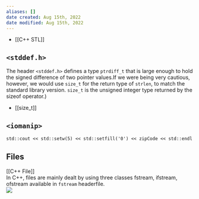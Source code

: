 ```yaml
---
aliases: []
date created: Aug 15th, 2022
date modified: Aug 15th, 2022
---
```

- [[C++ STL]]
## `<stddef.h>`
The header `<stddef.h>` defines a type `ptrdiff_t` that is large enough to hold the signed difference of two pointer values.If we were being very cautious, however, we would use `size_t` for the return type of `strlen`, to match the standard library version. `size_t` is the unsigned integer type returned by the sizeof operator.)
- [[size_t]]

## `<iomanip>`
`std::cout << std::setw(5) << std::setfill('0') << zipCode << std::endl`

## Files
[[C++ File]]  
In C++, files are mainly dealt by using three classes fstream, ifstream, ofstream available in `fstream` headerfile.  
![](https://media.geeksforgeeks.org/wp-content/cdn-uploads/20191129162746/CPP-File-Handling.png)

